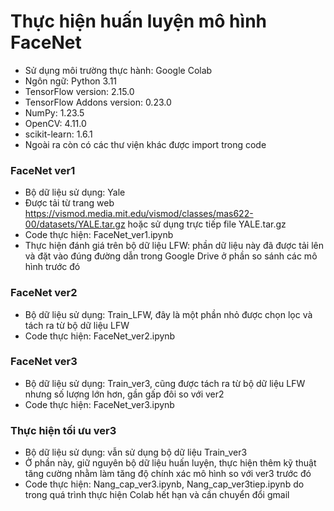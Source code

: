 # Thực hiện huấn luyện mô hình FaceNet
- Sử dụng môi trường thực hành: Google Colab
- Ngôn ngữ: Python 3.11
- TensorFlow version: 2.15.0
- TensorFlow Addons version: 0.23.0
- NumPy: 1.23.5
- OpenCV: 4.11.0
- scikit-learn: 1.6.1
- Ngoài ra còn có các thư viện khác được import trong code
### FaceNet ver1
- Bộ dữ liệu sử dụng: Yale
- Được tải từ trang web https://vismod.media.mit.edu/vismod/classes/mas622-00/datasets/YALE.tar.gz hoặc sử dụng trực tiếp file YALE.tar.gz
- Code thực hiện: FaceNet_ver1.ipynb
- Thực hiện đánh giá trên bộ dữ liệu LFW: phần dữ liệu này đã được tải lên và đặt vào đúng đường dẫn trong Google Drive ở phần so sánh các mô hình trước đó
### FaceNet ver2
- Bộ dữ liệu sử dụng: Train_LFW, đây là một phần nhỏ được chọn lọc và tách ra từ bộ dữ liệu LFW
- Code thực hiện: FaceNet_ver2.ipynb
### FaceNet ver3
- Bộ dữ liệu sử dụng: Train_ver3, cũng được tách ra từ bộ dữ liệu LFW nhưng số lượng lớn hơn, gần gấp đôi so với ver2
- Code thực hiện: FaceNet_ver3.ipynb
### Thực hiện tối ưu ver3
- Bộ dữ liệu sử dụng: vẫn sử dụng bộ dữ liệu Train_ver3
- Ở phần này, giữ nguyên bộ dữ liệu huấn luyện, thực hiện thêm kỹ thuật tăng cường nhằm làm tăng độ chính xác mô hình so với ver3 trước đó
- Code thực hiện: Nang_cap_ver3.ipynb, Nang_cap_ver3tiep.ipynb do trong quá trình thực hiện Colab hết hạn và cần chuyển đổi gmail
